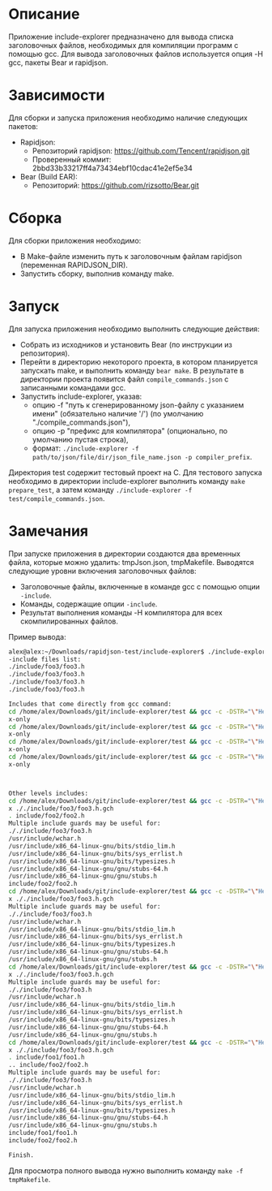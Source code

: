 # Описание
Приложение include-explorer предназначено для вывода списка заголовочных файлов, необходимых для компиляции программ с помощью gcc.
Для вывода заголовочных файлов используется опция -H gcc, пакеты Bear и rapidjson.

# Зависимости
Для сборки и запуска приложения необходимо наличие следующих пакетов:
* Rapidjson:
	* Репозиторий rapidjson: https://github.com/Tencent/rapidjson.git
	* Проверенный коммит: 2bbd33b33217ff4a73434ebf10cdac41e2ef5e34
* Bear (Build EAR):
	* Репозиторий: https://github.com/rizsotto/Bear.git

# Сборка

Для сборки приложения необходимо:
* В Make-файле изменить путь к заголовочным файлам rapidjson (переменная RAPIDJSON_DIR).
* Запустить сборку, выполнив команду make.

# Запуск
Для запуска приложения необходимо выполнить следующие действия:
* Собрать из исходников и установить Bear (по инструкции из репозитория).
* Перейти в директорию некоторого проекта, в котором планируется запускать make, и выполнить команду `bear make`. В результате в директории проекта появится файл `compile_commands.json` с записанными командами gcc.
* Запустить include-explorer, указав:
	* опцию -f "путь к сгенерированному json-файлу c указанием имени" (обязательно наличие '/') (по умолчанию "./compile_commands.json"),
	* опцию -p "префикс для компилятора" (опционально, по умолчанию пустая строка),
	* формат: `./include-explorer -f path/to/json/file/dir/json_file_name.json -p compiler_prefix`.

Директория test содержит тестовый проект на С. Для тестового запуска необходимо в директории include-explorer выполнить команду `make prepare_test`, а затем команду `./include-explorer -f test/compile_commands.json`.



# Замечания
При запуске приложения в директории создаются два временных файла, которые можно удалить: tmpJson.json, tmpMakefile.
Выводятся следующие уровни включения заголовочных файлов:
- Заголовочные файлы, включенные в команде gcc с помощью опции `-include`.
- Команды, содержащие опции `-include`.
- Результат выполнения команды -H компилятора для всех скомпилированных файлов.

Пример вывода:
```bash
alex@alex:~/Downloads/rapidjson-test/include-explorer$ ./include-explorer test/ compile_commands.json gcc
-include files list:
./include/foo3/foo3.h
./include/foo3/foo3.h
./include/foo3/foo3.h
./include/foo3/foo3.h

Includes that come directly from gcc command:
cd /home/alex/Downloads/git/include-explorer/test && gcc -c -DSTR="\"Hello World"\" -DERROR_PRAGMA_TEST -I include/foo1/ -I include/foo2/ -include ./include/foo3/foo3.h /home/alex/Downloads/git/include-explorer/test/src/foo1.c -H -fsynta
x-only 
cd /home/alex/Downloads/git/include-explorer/test && gcc -c -DSTR="\"Hello World"\" -DERROR_PRAGMA_TEST -I include/foo1/ -I include/foo2/ -include ./include/foo3/foo3.h /home/alex/Downloads/git/include-explorer/test/src/foo2.c -H -fsynta
x-only 
cd /home/alex/Downloads/git/include-explorer/test && gcc -c -DSTR="\"Hello World"\" -DERROR_PRAGMA_TEST -I include/foo1/ -I include/foo2/ -include ./include/foo3/foo3.h /home/alex/Downloads/git/include-explorer/test/src/foo3.c -H -fsynta
x-only 
cd /home/alex/Downloads/git/include-explorer/test && gcc -c -DSTR="\"Hello World"\" -DERROR_PRAGMA_TEST -I include/foo1/ -I include/foo2/ -include ./include/foo3/foo3.h /home/alex/Downloads/git/include-explorer/test/src/main.c -H -fsynta
x-only 



Other levels includes:
cd /home/alex/Downloads/git/include-explorer/test && gcc -c -DSTR="\"Hello World"\" -DERROR_PRAGMA_TEST -I include/foo1/ -I include/foo2/ -include ./include/foo3/foo3.h /home/alex/Downloads/git/include-explorer/test/src/foo1.c -H -fsyntax-only 
x ././include/foo3/foo3.h.gch
. include/foo2/foo2.h
Multiple include guards may be useful for:
././include/foo3/foo3.h
/usr/include/wchar.h
/usr/include/x86_64-linux-gnu/bits/stdio_lim.h
/usr/include/x86_64-linux-gnu/bits/sys_errlist.h
/usr/include/x86_64-linux-gnu/bits/typesizes.h
/usr/include/x86_64-linux-gnu/gnu/stubs-64.h
/usr/include/x86_64-linux-gnu/gnu/stubs.h
include/foo2/foo2.h
cd /home/alex/Downloads/git/include-explorer/test && gcc -c -DSTR="\"Hello World"\" -DERROR_PRAGMA_TEST -I include/foo1/ -I include/foo2/ -include ./include/foo3/foo3.h /home/alex/Downloads/git/include-explorer/test/src/foo2.c -H -fsyntax-only 
x ././include/foo3/foo3.h.gch
Multiple include guards may be useful for:
././include/foo3/foo3.h
/usr/include/wchar.h
/usr/include/x86_64-linux-gnu/bits/stdio_lim.h
/usr/include/x86_64-linux-gnu/bits/sys_errlist.h
/usr/include/x86_64-linux-gnu/bits/typesizes.h
/usr/include/x86_64-linux-gnu/gnu/stubs-64.h
/usr/include/x86_64-linux-gnu/gnu/stubs.h
cd /home/alex/Downloads/git/include-explorer/test && gcc -c -DSTR="\"Hello World"\" -DERROR_PRAGMA_TEST -I include/foo1/ -I include/foo2/ -include ./include/foo3/foo3.h /home/alex/Downloads/git/include-explorer/test/src/foo3.c -H -fsyntax-only 
x ././include/foo3/foo3.h.gch
Multiple include guards may be useful for:
././include/foo3/foo3.h
/usr/include/wchar.h
/usr/include/x86_64-linux-gnu/bits/stdio_lim.h
/usr/include/x86_64-linux-gnu/bits/sys_errlist.h
/usr/include/x86_64-linux-gnu/bits/typesizes.h
/usr/include/x86_64-linux-gnu/gnu/stubs-64.h
/usr/include/x86_64-linux-gnu/gnu/stubs.h
cd /home/alex/Downloads/git/include-explorer/test && gcc -c -DSTR="\"Hello World"\" -DERROR_PRAGMA_TEST -I include/foo1/ -I include/foo2/ -include ./include/foo3/foo3.h /home/alex/Downloads/git/include-explorer/test/src/main.c -H -fsyntax-only 
x ././include/foo3/foo3.h.gch
. include/foo1/foo1.h
.. include/foo2/foo2.h
Multiple include guards may be useful for:
././include/foo3/foo3.h
/usr/include/wchar.h
/usr/include/x86_64-linux-gnu/bits/stdio_lim.h
/usr/include/x86_64-linux-gnu/bits/sys_errlist.h
/usr/include/x86_64-linux-gnu/bits/typesizes.h
/usr/include/x86_64-linux-gnu/gnu/stubs-64.h
/usr/include/x86_64-linux-gnu/gnu/stubs.h
include/foo1/foo1.h
include/foo2/foo2.h

Finish.


```

Для просмотра полного вывода нужно выполнить команду `make -f tmpMakefile`.
